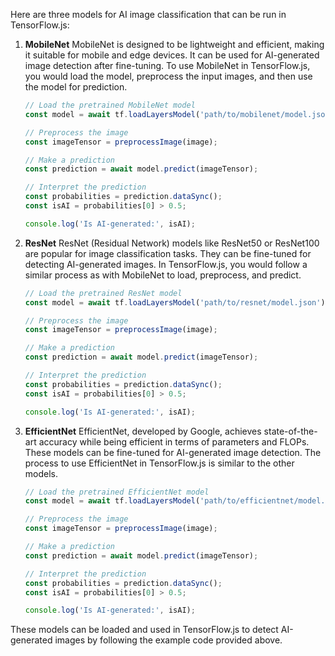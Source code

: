 Here are three models for AI image classification that can be run in TensorFlow.js:

1. **MobileNet**
   MobileNet is designed to be lightweight and efficient, making it suitable for mobile and edge devices. It can be used for AI-generated image detection after fine-tuning. To use MobileNet in TensorFlow.js, you would load the model, preprocess the input images, and then use the model for prediction.

   ```javascript
   // Load the pretrained MobileNet model
   const model = await tf.loadLayersModel('path/to/mobilenet/model.json');

   // Preprocess the image
   const imageTensor = preprocessImage(image);

   // Make a prediction
   const prediction = await model.predict(imageTensor);

   // Interpret the prediction
   const probabilities = prediction.dataSync();
   const isAI = probabilities[0] > 0.5;

   console.log('Is AI-generated:', isAI);
   ```

2. **ResNet**
   ResNet (Residual Network) models like ResNet50 or ResNet100 are popular for image classification tasks. They can be fine-tuned for detecting AI-generated images. In TensorFlow.js, you would follow a similar process as with MobileNet to load, preprocess, and predict.

   ```javascript
   // Load the pretrained ResNet model
   const model = await tf.loadLayersModel('path/to/resnet/model.json');

   // Preprocess the image
   const imageTensor = preprocessImage(image);

   // Make a prediction
   const prediction = await model.predict(imageTensor);

   // Interpret the prediction
   const probabilities = prediction.dataSync();
   const isAI = probabilities[0] > 0.5;

   console.log('Is AI-generated:', isAI);
   ```

3. **EfficientNet**
   EfficientNet, developed by Google, achieves state-of-the-art accuracy while being efficient in terms of parameters and FLOPs. These models can be fine-tuned for AI-generated image detection. The process to use EfficientNet in TensorFlow.js is similar to the other models.

   ```javascript
   // Load the pretrained EfficientNet model
   const model = await tf.loadLayersModel('path/to/efficientnet/model.json');

   // Preprocess the image
   const imageTensor = preprocessImage(image);

   // Make a prediction
   const prediction = await model.predict(imageTensor);

   // Interpret the prediction
   const probabilities = prediction.dataSync();
   const isAI = probabilities[0] > 0.5;

   console.log('Is AI-generated:', isAI);
   ```

These models can be loaded and used in TensorFlow.js to detect AI-generated images by following the example code provided above.